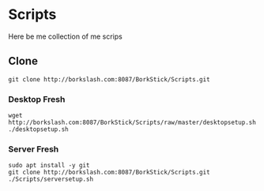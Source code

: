 # Scripts
Here be me collection of me scrips 

## Clone
```
git clone http://borkslash.com:8087/BorkStick/Scripts.git
```

### Desktop Fresh
```
wget http://borkslash.com:8087/BorkStick/Scripts/raw/master/desktopsetup.sh
./desktopsetup.sh
```

### Server Fresh
```
sudo apt install -y git
git clone http://borkslash.com:8087/BorkStick/Scripts.git
./Scripts/serversetup.sh
```
